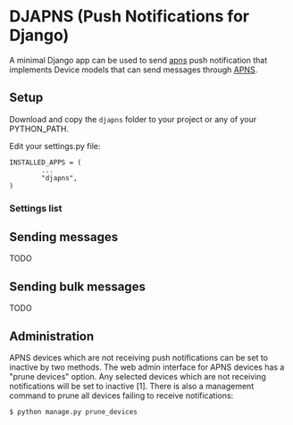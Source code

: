 DJAPNS (Push Notifications for Django)
======================================

A minimal Django app can be used to send [apns] push notification that implements Device models that can send messages through [APNS].


[APNS]: https://developer.apple.com/go/?id=push-notifications

## Setup

Download and copy the `djapns` folder to your project or any of your PYTHON_PATH.

Edit your settings.py file:

```
INSTALLED_APPS = (
        ...
        "djapns",
)
```

### Settings list

## Sending messages

TODO

## Sending bulk messages

TODO

## Administration

APNS devices which are not receiving push notifications can be set to inactive by two methods. The web admin interface for APNS devices has a "prune devices" option. Any selected devices which are not receiving notifications will be set to inactive [1]. There is also a management command to prune all devices failing to receive notifications:

    $ python manage.py prune_devices

